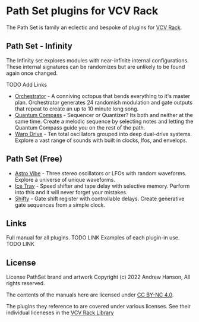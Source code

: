 
# Path Set plugins for VCV Rack

The Path Set is family an eclectic and bespoke of plugins for [VCV Rack](https://vcvrack.com/).

## Path Set - Infinity
The Infinity set explores modules with near-infinite internal configurations. These internal signatures can be randomizes but are unlikely to be found again once changed.

TODO Add Links

* [Orchestrator](Manual.md#orchestrator) - A conniving octopus that bends everything to it's master plan. Orchestrator generates 24 randomish modulation and gate outputs that repeat to create an up to 10 minute long song. 
* [Quantum Compass](Manual.md#quantum-compass) - Sequencer or Quantizer? Its both and neither at the same time. Create a melodic sequence by selecting notes and letting the Quantum Compass guide you on the rest of the path.
* [Warp Drive](Manual.md#warp-drive) - Ten total oscillators grouped into deep dual-drive systems. Explore a vast range of sounds with built in clocks, lfos, and envelops.

## Path Set (Free)

* [Astro Vibe](Manual.md#astro-vibe) - Three stereo oscillators or LFOs with random waveforms. Explore a universe of unique waveforms.
* [Ice Tray](Manual.md#ice-tray) - Speed shifter and tape delay with selective memory. Perform into this and it will never forget your mistakes.
* [Shifty](Manual.md#shifty) - Gate shift register with controllable delays. Create generative gate sequences from a simple clock.

## Links
Full manual for all plugins. TODO LINK
Examples of each plugin-in use. TODO LINK

## License
License
PathSet brand and artwork Copyright (c) 2022 Andrew Hanson, All rights reserved.

The contents of the manuals here are licensed under [CC BY-NC 4.0](https://creativecommons.org/licenses/by-nc/4.0/).

The plugins they reference to are covered under various licenses. See their individual liceneses in the [VCV Rack Library](https://library.vcvrack.com/?brand=Path%20Set)
